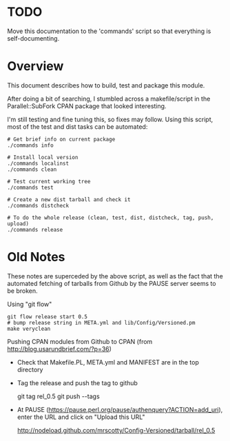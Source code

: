 # TODO

Move this documentation to the 'commands' script so that everything is
self-documenting.

# Overview

This document describes how to build, test and package this module.

After doing a bit of searching, I stumbled across a makefile/script
in the Parallel::SubFork CPAN package that looked interesting.

I'm still testing and fine tuning this, so fixes may follow. Using this
script, most of the test and dist tasks can be automated:

    # Get brief info on current package
    ./commands info

    # Install local version
    ./commands localinst
    ./commands clean

    # Test current working tree
    ./commands test

    # Create a new dist tarball and check it
    ./commands distcheck

    # To do the whole release (clean, test, dist, distcheck, tag, push, upload)
    ./commands release


# Old Notes

These notes are superceded by the above script, as well as the fact that
the automated fetching of tarballs from Github by the PAUSE server seems
to be broken.

Using "git flow"

    git flow release start 0.5
    # bump release string in META.yml and lib/Config/Versioned.pm
    make veryclean

Pushing CPAN modules from Github to CPAN
(from http://blog.usarundbrief.com/?p=36)

- Check that Makefile.PL, META.yml and MANIFEST are in the top directory

- Tag the release and push the tag to github

    git tag rel_0.5
    git push --tags

- At PAUSE (https://pause.perl.org/pause/authenquery?ACTION=add_uri), enter
the URL and click on "Upload this URL"

    http://nodeload.github.com/mrscotty/Config-Versioned/tarball/rel_0.5


